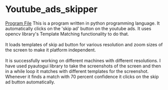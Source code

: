 # Youtube_ads_skipper
<a href="https://github.com/RishavMishraRM/Youtube_ads_skipper/blob/main/prod.py">Program File</a>
<a href="https://github.com/1993jayant/youtube_adskipper/blob/master/README.md"></a>
This is a program written in python programming language. It automatically clicks on the 'skip ad' button on the youtube ads. It uses opencv library's Template Matching functionality to do that.<br><br>
It loads templates of skip ad button for various resolution and zoom sizes of the screen to make it platform independent.<br><br>
It is successfully working on different machines with different resolutions.
I have used pyautogui library to take the screenshots of the screen and then in a while loop it matches with different templates for the screenshot. Whenever it finds a match with 70 percent confidence it clicks on the skip ad button automatically.<br>
